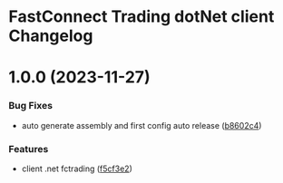 # FastConnect Trading dotNet client Changelog

# 1.0.0 (2023-11-27)


### Bug Fixes

* auto generate assembly and first config auto release ([b8602c4](https://github.com/SSI-Securities-Corporation/dotnet-fctrading/commit/b8602c44ab3d87c1d77829d5fcbb09c3a8ae0b53))


### Features

* client .net fctrading ([f5cf3e2](https://github.com/SSI-Securities-Corporation/dotnet-fctrading/commit/f5cf3e2fbae3db903127be9227ed4b5e1c7ec45d))
